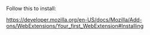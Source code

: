 Follow this to install:

https://developer.mozilla.org/en-US/docs/Mozilla/Add-ons/WebExtensions/Your_first_WebExtension#Installing
